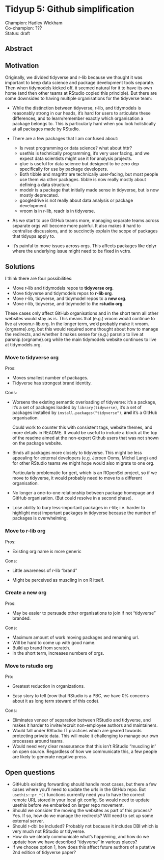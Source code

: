 
# Tidyup 5: Github simplification

Champion: Hadley Wickham  
Co-champion: ???  
Status: draft

## Abstract

## Motivation

Originally, we divided tidyverse and r-lib because we thought it was
important to keep data science and package development tools separate.
Then when tidymodels kicked off, it seemed natural for it to have its
own home (and then other teams at RStudio copied this principle). But
there are some downsides to having multiple organisations for the
tidyverse team:

-   While the distinction between tidyverse, r-lib, and tidymodels is
    reasonably strong in our heads, it’s hard for users to articulate
    these differences, and to learn/remember exactly which organisation
    a package belongs to. This is particularly hard when you look
    holistically at all packages made by RStudio.

-   There are a few packages that I am confused about:

    -   Is rvest programming or data science? what about httr?
    -   usethis is technically programming, it’s very user facing, and
        we expect data scientists might use it for analysis projects.
    -   glue is useful for data science but designed to be zero dep
        specifically for use by package developers.
    -   Both tibble and magrittr are technically user-facing, but most
        people use them via other packages. tibble is now really mostly
        about defining a data structure.
    -   modelr is a package that initially made sense in tidyverse, but
        is now mostly deprecated.
    -   googledrive is not really about data analysis or package
        development.
    -   vroom is in r-lib, readr is in tidyverse.

-   As we start to use GitHub teams more, managing separate teams across
    separate orgs will become more painful. It also makes it hard to
    centralise discussions, and to succinctly explain the scope of
    packages that tidyups apply to.

-   It’s painful to move issues across orgs. This affects packages like
    dplyr where the underlying issue might need to be fixed in vctrs.

## Solutions

I think there are four possibilities:

-   Move r-lib and tidymodels repos to **tidyverse org**.
-   Move tidyverse and tidymodels repos to **r-lib org**.
-   Move r-lib, tidyverse, and tidymodel repos to a **new org**.
-   Move r-lib, tidyverse, and tidymodel to the **rstudio org**.

These cases only affect GitHub organisations and in the short term all
other websites would stay as is. This means that (e.g.) vroom would
continue to live at vroom.r-lib.org. In the longer term, we’d probably
make it vroom.{orgname}.org, but this would required some thought about
how to manage the redirects, and whether it makes sense for (e.g.)
parsnip to live at parsnip.{orgname}.org while the main tidymodels
website continues to live at tidymodels.org.

### Move to tidyverse org

Pros:

-   Moves smallest number of packages.
-   Tidyverse has strongest brand identity.

Cons:

-   Worsens the existing semantic overloading of tidyverse: it’s a
    package, it’s a set of packages loaded by `library(tidyverse)`, it’s
    a set of packages installed by `install.packages("tidyverse")`,
    **and** it’s a GitHub organisation.

    Could work to counter this with consistent tags, website themes, and
    more details in README. It would be useful to include a block at the
    top of the readme aimed at the non-expert Github users that was not
    shown on the package website.

-   Binds all packages more closely to tidyverse. This might be less
    appealing for external developers (e.g. Jeroen Ooms, Michel Lang)
    and for other RStudio teams we might hope would also migrate to one
    org.

    Particularly problematic for gert, which is an ROpenSci project, so
    if we move to tidyverse, it would probably need to move to a
    different organisation.

-   No longer a one-to-one relationship between package homepage and
    GitHub organisation. (But could resolve in a second phase).

-   Lose ability to bury less-important packages in r-lib; i.e. harder
    to highlight most important packages in tidyverse because the number
    of packages is overwhelming.

### Move to r-lib org

Pros:

-   Existing org name is more generic

Cons:

-   Little awareness of r-lib “brand”

-   Might be perceived as muscling in on R itself.

### Create a new org

Pros:

-   May be easier to persuade other organisations to join if not
    “tidyverse” branded.

Cons:

-   Maximum amount of work moving packages and renaming url.
-   Will be hard to come up with good name.
-   Build up brand from scratch.
-   In the short term, increases numbers of orgs.

### Move to rstudio org

Pro:

-   Greatest reduction in organizations.

-   Easy story to tell (now that RStudio is a PBC, we have 0% concerns
    about it as long term steward of this code).

Cons:

-   Eliminates veneer of separation between RStudio and tidyverse, and
    makes it harder to invite/recruit non-employee authors and
    maintainers.
-   Would fall under RStudio IT practices which are geared towards
    protecting private data. This will make it challenging to manage our
    own processes around teams.
-   Would need very clear reassurance that this isn’t RStudio “muscling
    in” on open source. Regardless of how we communicate this, a few
    people are likely to generate negative press.

## Open questions

-   GitHub’s existing forwarding should handle most cases, but there a
    few cases where you’ll need to update the urls in the GitHub repo.
    But `usethis::pr_*()` functions currently need you to have the
    correct remote URL stored in your local git config. So would need to
    update usethis before we embarked on larger repo movement.
-   Should we consider the moving the websites as part of this process?
    Yes. If so, how do we manage the redirects? Will need to set up some
    external server.
-   Should r-dbi be included? Probably not because it includes DBI which
    is very much not RStudio or tidyverse.
-   How do we clearly communicate what’s happening, and how do we update
    how we have described “tidyverse” in various places?
-   If we choose option 1, how does this affect future authors of a
    putative 2nd edition of tidyverse paper?
